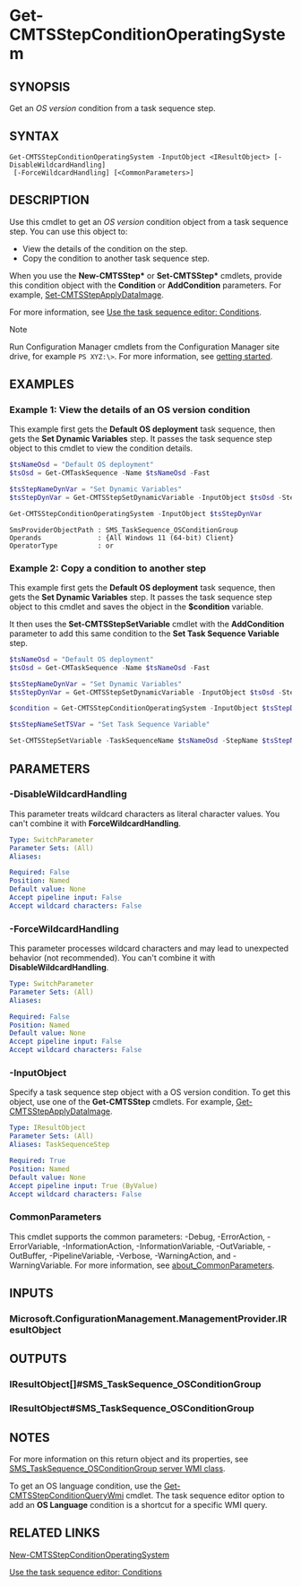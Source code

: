 ﻿---
external help file: AdminUI.PS.dll-Help.xml
Module Name: ConfigurationManager
ms.date: 09/01/2021
online version:
schema: 2.0.0
---

# Get-CMTSStepConditionOperatingSystem

## SYNOPSIS

Get an _OS version_ condition from a task sequence step.

## SYNTAX

```
Get-CMTSStepConditionOperatingSystem -InputObject <IResultObject> [-DisableWildcardHandling]
 [-ForceWildcardHandling] [<CommonParameters>]
```

## DESCRIPTION

Use this cmdlet to get an _OS version_ condition object from a task sequence step. You can use this object to:

- View the details of the condition on the step.
- Copy the condition to another task sequence step.

When you use the **New-CMTSStep\*** or **Set-CMTSStep\*** cmdlets, provide this condition object with the **Condition** or **AddCondition** parameters. For example, [Set-CMTSStepApplyDataImage](Set-CMTSStepApplyDataImage.md).

For more information, see [Use the task sequence editor: Conditions](/mem/configmgr/osd/understand/task-sequence-editor#bkmk_conditions).

> [!NOTE]
> Run Configuration Manager cmdlets from the Configuration Manager site drive, for example `PS XYZ:\>`. For more information, see [getting started](/powershell/sccm/overview).

## EXAMPLES

### Example 1: View the details of an OS version condition

This example first gets the **Default OS deployment** task sequence, then gets the **Set Dynamic Variables** step. It passes the task sequence step object to this cmdlet to view the condition details.

```powershell
$tsNameOsd = "Default OS deployment"
$tsOsd = Get-CMTaskSequence -Name $tsNameOsd -Fast

$tsStepNameDynVar = "Set Dynamic Variables"
$tsStepDynVar = Get-CMTSStepSetDynamicVariable -InputObject $tsOsd -StepName $tsStepNameDynVar

Get-CMTSStepConditionOperatingSystem -InputObject $tsStepDynVar
```

```output
SmsProviderObjectPath : SMS_TaskSequence_OSConditionGroup
Operands              : {All Windows 11 (64-bit) Client}
OperatorType          : or
```

### Example 2: Copy a condition to another step

This example first gets the **Default OS deployment** task sequence, then gets the **Set Dynamic Variables** step. It passes the task sequence step object to this cmdlet and saves the object in the **$condition** variable.

It then uses the **Set-CMTSStepSetVariable** cmdlet with the **AddCondition** parameter to add this same condition to the **Set Task Sequence Variable** step.

```powershell
$tsNameOsd = "Default OS deployment"
$tsOsd = Get-CMTaskSequence -Name $tsNameOsd -Fast

$tsStepNameDynVar = "Set Dynamic Variables"
$tsStepDynVar = Get-CMTSStepSetDynamicVariable -InputObject $tsOsd -StepName $tsStepNameDynVar

$condition = Get-CMTSStepConditionOperatingSystem -InputObject $tsStepDynVar

$tsStepNameSetTSVar = "Set Task Sequence Variable"

Set-CMTSStepSetVariable -TaskSequenceName $tsNameOsd -StepName $tsStepNameSetTSVar -AddCondition $condition
```

## PARAMETERS

### -DisableWildcardHandling

This parameter treats wildcard characters as literal character values. You can't combine it with **ForceWildcardHandling**.

```yaml
Type: SwitchParameter
Parameter Sets: (All)
Aliases:

Required: False
Position: Named
Default value: None
Accept pipeline input: False
Accept wildcard characters: False
```

### -ForceWildcardHandling

This parameter processes wildcard characters and may lead to unexpected behavior (not recommended). You can't combine it with **DisableWildcardHandling**.

```yaml
Type: SwitchParameter
Parameter Sets: (All)
Aliases:

Required: False
Position: Named
Default value: None
Accept pipeline input: False
Accept wildcard characters: False
```

### -InputObject

Specify a task sequence step object with a OS version condition. To get this object, use one of the **Get-CMTSStep** cmdlets. For example, [Get-CMTSStepApplyDataImage](Get-CMTSStepApplyDataImage.md).

```yaml
Type: IResultObject
Parameter Sets: (All)
Aliases: TaskSequenceStep

Required: True
Position: Named
Default value: None
Accept pipeline input: True (ByValue)
Accept wildcard characters: False
```

### CommonParameters
This cmdlet supports the common parameters: -Debug, -ErrorAction, -ErrorVariable, -InformationAction, -InformationVariable, -OutVariable, -OutBuffer, -PipelineVariable, -Verbose, -WarningAction, and -WarningVariable. For more information, see [about_CommonParameters](http://go.microsoft.com/fwlink/?LinkID=113216).

## INPUTS

### Microsoft.ConfigurationManagement.ManagementProvider.IResultObject

## OUTPUTS

### IResultObject[]#SMS_TaskSequence_OSConditionGroup

### IResultObject#SMS_TaskSequence_OSConditionGroup

## NOTES

For more information on this return object and its properties, see [SMS_TaskSequence_OSConditionGroup server WMI class](/mem/configmgr/develop/reference/osd/sms_tasksequence_osconditiongroup-server-wmi-class).

To get an OS language condition, use the [Get-CMTSStepConditionQueryWmi](Get-CMTSStepConditionQueryWmi.md) cmdlet. The task sequence editor option to add an **OS Language** condition is a shortcut for a specific WMI query.

## RELATED LINKS

[New-CMTSStepConditionOperatingSystem](New-CMTSStepConditionOperatingSystem.md)

[Use the task sequence editor: Conditions](/mem/configmgr/osd/understand/task-sequence-editor#bkmk_conditions)
